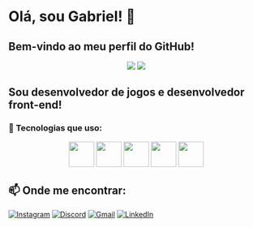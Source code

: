 # Olá, sou Gabriel! 👋

## Bem-vindo ao meu perfil do GitHub!

<div align="center">
  <img src="https://github-readme-stats.vercel.app/api?username=SEU-USUARIO&show_icons=true&theme=dark" />
  <img src="https://github-readme-stats.vercel.app/api/top-langs/?username=SEU-USUARIO&layout=compact&theme=dark" />
</div>

## Sou desenvolvedor de jogos e desenvolvedor front-end!

### 🚀 Tecnologias que uso:
<div align="center">
  <img src="https://cdn.jsdelivr.net/gh/devicons/devicon/icons/html5/html5-original.svg" width="50" />
  <img src="https://cdn.jsdelivr.net/gh/devicons/devicon/icons/css3/css3-original.svg" width="50" />
  <img src="https://cdn.jsdelivr.net/gh/devicons/devicon/icons/javascript/javascript-original.svg" width="50" />
  <img src="https://cdn.jsdelivr.net/gh/devicons/devicon/icons/unity/unity-original.svg" width="50" />
  <img src="https://cdn.jsdelivr.net/gh/devicons/devicon/icons/csharp/csharp-original.svg" width="50" />
</div>

## 📫 Onde me encontrar:
[![Instagram](https://img.shields.io/badge/Instagram-E4405F?style=for-the-badge&logo=instagram&logoColor=white)](https://instagram.com/seuusuario)
[![Discord](https://img.shields.io/badge/Discord-7289DA?style=for-the-badge&logo=discord&logoColor=white)](https://discord.com/users/seuusuario)
[![Gmail](https://img.shields.io/badge/Gmail-D14836?style=for-the-badge&logo=gmail&logoColor=white)](mailto:seuemail@gmail.com)
[![LinkedIn](https://img.shields.io/badge/LinkedIn-0A66C2?style=for-the-badge&logo=linkedin&logoColor=white)](https://linkedin.com/in/seuusuario)
